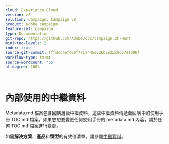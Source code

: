 ```yaml
---
cloud: Experience Cloud
version: v8
solution: Campaign, Campaign v8
product: adobe campaign
feature-set: Campaign
type: Documentation
git-repo: https://github.com/AdobeDocs/campaign.zh-Hant
mini-toc-levels: 2
index: true
source-git-commit: fffdccaefc00f77174450526b2e22c8657e1606f
workflow-type: tm+mt
source-wordcount: '65'
ht-degree: 100%

---
```



# 內部使用的中繼資料

Metadata.md 檔案包含回購層級中繼資料，這些中繼資料傳遞至回購中的使用手冊 TOC.md 檔案。如果您想要變更任何使用手冊的 metadata.md 內容，請於任何 TOC.md 檔案進行變更。

如需&#x200B;**解決方案**、**產品**&#x200B;和&#x200B;**類型**&#x200B;的有效值清單，請參閱[中繼資料](https://experienceleague.adobe.com/docs/authoring-guide-exl/using/editing/user-guide-setup/metadata.html?lang=zh-Hant)。
